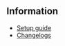 ## Information
* [Setup guide](/holo/guide/nds)
* [Changelogs](https://github.com/AGTTeam/OokamiData/releases)
